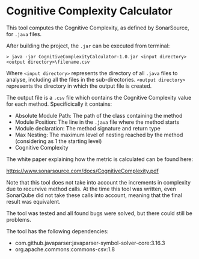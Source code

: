 # Cognitive Complexity Calculator

This tool computes the Cognitive Complexity, as defined by SonarSource, for `.java` files.

After building the project, the `.jar` can be executed from terminal:

```> java -jar CognitiveComplexityCalculator-1.0.jar <input directory> <output directory>\filename.csv```

Where `<input directory>` represents the directory of all `.java` files to analyse, including all the files in the sub-directories.
`<output directory>` represents the directory in which the output file is created.

The output file is a `.csv` file which contains the Cognitive Complexity value for each method.
Specificically it contains:
- Absolute Module Path: The path of the class containing the method
- Module Position: The line in the `.java` file where the method starts
- Module declaration: The method signature and return type
- Max Nesting: The maximum level of nesting reached by the method (considering as 1 the starting level)
- Cognitive Complexity

The white paper explaining how the metric is calculated can be found here: 

https://www.sonarsource.com/docs/CognitiveComplexity.pdf

Note that this tool does not take into account the increments in complexity due to recurvive method calls. At the time this tool was written, even SonarQube did not take these calls into account, meaning that the final result was equivalent.

The tool was tested and all found bugs were solved, but there could still be problems.

The tool has the following dependencies:
- com.github.javaparser:javaparser-symbol-solver-core:3.16.3
- org.apache.commons:commons-csv:1.8
